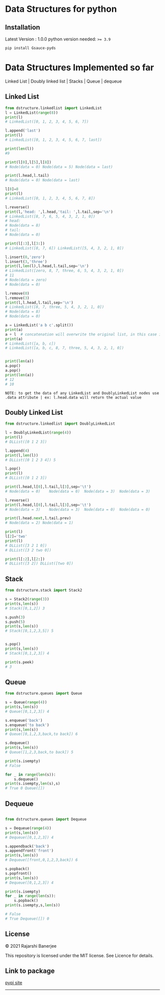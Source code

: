 # Data Structures for python

## Installation
Latest Version : 1.0.0
python version needed: `>= 3.9`

```
pip install Gsauce-pyds
```
# Data Structures Implemented so far
Linked List | Doubly linked list | Stacks | Queue | dequeue


## Linked List
```python
from dstructure.linkedlist import LinkedList
l = LinkedList(range(8))
print(l)
# LinkedList([0, 1, 2, 3, 4, 5, 6, 7])

l.append('last')
print(l)
# LinkedList([0, 1, 2, 3, 4, 5, 6, 7, last])

print(len(l))
#9

print(l[0],l[5],l[8])
# Node(data = 0) Node(data = 5) Node(data = last)

print(l.head,l.tail)
# Node(data = 0) Node(data = last)

l[8]=8
print(l)
# LinkedList([0, 1, 2, 3, 4, 5, 6, 7, 8])

l.reverse()
print(l,'head: ',l.head,'tail: ',l.tail,sep='\n')
# LinkedList([8, 7, 6, 5, 4, 3, 2, 1, 0])
# head: 
# Node(data = 8)
# tail: 
# Node(data = 0)

print(l[:3],l[3:])
# LinkedList([8, 7, 6]) LinkedList([5, 4, 3, 2, 1, 0])

l.insert(0,'zero')
l.insert(3,'three')
print(l,len(l),l.head,l.tail,sep='\n')
# LinkedList([zero, 8, 7, three, 6, 5, 4, 3, 2, 1, 0])
# 11
# Node(data = zero)
# Node(data = 0)

l.remove(0)
l.remove(3)
print(l,l.head,l.tail,sep='\n')
# LinkedList([8, 7, three, 5, 4, 3, 2, 1, 0])
# Node(data = 8)
# Node(data = 0)

a = LinkedList('a b c'.split())
print(a)
a + l  # concatenation will overwrite the original list, in this case it's a
print(a)
# LinkedList([a, b, c])
# LinkedList([a, b, c, 8, 7, three, 5, 4, 3, 2, 1, 0])


print(len(a))
a.pop()
a.pop()
print(len(a))
# 12
# 10
```

`NOTE: to get the data of any LinkedList and DoublyLinkedList nodes use .data attribute | ex: l.head.data will return the actual value`
  
## Doubly Linked List

```python
from dstructure.linkedlist import DoublyLinkedList

l = DoublyLinkedList(range(4))
print(l)
# DLList([0 1 2 3])

l.append(4)
print(l,len(l))
# DLList([0 1 2 3 4]) 5

l.pop()
print(l)
# DLList([0 1 2 3])

print(l.head,l[0],l.tail,l[3],sep='\t')
# Node(data = 0)	Node(data = 0)	Node(data = 3)	Node(data = 3)

l.reverse()
print(l.head,l[0],l.tail,l[3],sep='\t')
# Node(data = 3)	Node(data = 3)	Node(data = 0)	Node(data = 0)

print(l.head.next,l.tail.prev)
# Node(data = 2) Node(data = 1)

print(l)
l[2]='two'
print(l)
# DLList([3 2 1 0])
# DLList([3 2 two 0])

print(l[:2],l[2:])
# DLList([3 2]) DLList([two 0])

```
## Stack
```python
from dstructure.stack import Stack2

s = Stack2(range(3))
print(s,len(s))
# Stack([0,1,2]) 3

s.push(3)
s.push(5)
print(s,len(s))
# Stack([0,1,2,3,5]) 5


s.pop()
print(s,len(s))
# Stack([0,1,2,3]) 4

print(s.peek)
# 3
```

## Queue
```python
from dstructure.queues import Queue

s = Queue(range(4))
print(s,len(s))
# Queue([0,1,2,3]) 4

s.enqueue('back')
s.enqueue('to back')
print(s,len(s))
# Queue([0,1,2,3,back,to back]) 6

s.dequeue()
print(s,len(s))
# Queue([1,2,3,back,to back]) 5

print(s.isempty)
# False

for _ in range(len(s)):
    s.dequeue()
print(s.isempty,len(s),s)
# True 0 Queue([])
```
## Dequeue 
```python

from dstructure.queues import Dequeue

s = Dequeue(range(4))
print(s,len(s))
# Dequeue([0,1,2,3]) 4

s.appendback('back')
s.appendfront('front')
print(s,len(s))
# Dequeue([front,0,1,2,3,back]) 6

s.popback()
s.popfront()
print(s,len(s))
# Dequeue([0,1,2,3]) 4

print(s.isempty)
for _ in range(len(s)):
    s.popback()
print(s.isempty,s,len(s))

# False
# True Dequeue([]) 0
```


## License

© 2021 Rajarshi Banerjee

This repository is licensed under the MIT license. See Licence for details.

## Link to package

<a href="https://pypi.org/project/Gsauce-pyds/"> pypi site </a>

***

